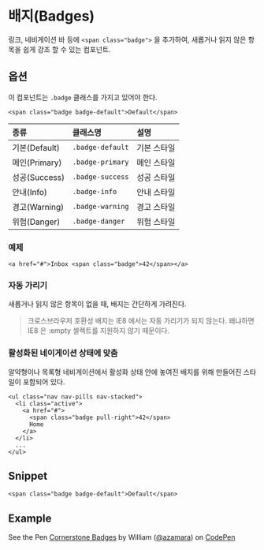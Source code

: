 <!--
{
    "id": 4211,
    "title": "배지(Badges)",
    "outline": "링크, 네비게이션 바 등에 `<span class="badge">` 을 추가하여, 새롭거나 읽지 않은 항목을 쉽게 강조 할 수 있는 컴포넌트.",
    "tags": ["widget", "component"],
    "order": [4, 2, 11],
    "thumbnail": "4.2.11.badges.png"
}
-->

# 배지(Badges)
링크, 네비게이션 바 등에 `<span class="badge">` 을 추가하여, 새롭거나 읽지 않은 항목을 쉽게 강조 할 수 있는 컴포넌트.

## 옵션
이 컴포넌트는 `.badge` 클래스를 가지고 있어야 한다.

```
<span class="badge badge-default">Default</span>
```

종류 | 클래스명 | 설명
:-- | :-- | :--
기본(Default) | `.badge-default` | 기본 스타일
메인(Primary) | `.badge-primary` | 메인 스타일
성공(Success) | `.badge-success` | 성공 스타일
안내(Info) | `.badge-info` | 안내 스타일
경고(Warning) | `.badge-warning` | 경고 스타일
위험(Danger) | `.badge-danger` | 위험 스타일

### 예제
```
<a href="#">Inbox <span class="badge">42</span></a>
```

### 자동 가리기
새롭거나 읽지 않은 항목이 없을 때, 배지는 간단하게 가려진다.

> 크로스브라우저 호환성
배지는 IE8 에서는 자동 가리기가 되지 않는다. 왜냐하면 IE8 은 :empty 셀렉트를 지원하지 않기 때문이다.

### 활성화된 네이게이션 상태에 맞춤
알약형이나 목록형 네비게이션에서 활성화 상태 안에 놓여진 배지를 위해 만들어진 스타일이 포함되어 있다.

```
<ul class="nav nav-pills nav-stacked">
  <li class="active">
    <a href="#">
      <span class="badge pull-right">42</span>
      Home
    </a>
  </li>
  ...
</ul>
```

## Snippet
```
<span class="badge badge-default">Default</span>
```

## Example
<p data-height="268" data-theme-id="1127" data-slug-hash="FIjcJ" data-user="azamara" data-default-tab="result" class='codepen'>See the Pen <a href='http://codepen.io/azamara/pen/FIjcJ'>Cornerstone Badges</a> by William (<a href='http://codepen.io/azamara'>@azamara</a>) on <a href='http://codepen.io'>CodePen</a></p>
<script async src="http://codepen.io/assets/embed/ei.js"></script>